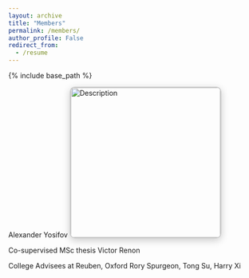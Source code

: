 ```yaml
---
layout: archive
title: "Members"
permalink: /members/
author_profile: False
redirect_from:
  - /resume
---
```


{% include base_path %}

Alexander Yosifov
<img src="/images/profile.jpg" alt="Description" style="border-radius: 10px; box-shadow: 0 4px 15px rgba(0, 0, 0, 0.2); border: 2px solid #ccc; width: 300px;">



Co-supervised MSc thesis
Victor Renon

College Advisees at Reuben, Oxford
Rory Spurgeon, Tong Su, Harry Xi
